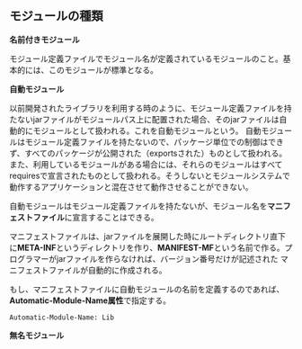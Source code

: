 ## モジュールの種類

**名前付きモジュール**

モジュール定義ファイルでモジュール名が定義されているモジュールのこと。基本的には、このモジュールが標準となる。

**自動モジュール**

以前開発されたライブラリを利用する時のように、モジュール定義ファイルを持たないjarファイルがモジュールパス上に配置された場合、そのjarファイルは自動的にモジュールとして扱われる。これを自動モジュールという。
自動モジュールはモジュール定義ファイルを持たないので、パッケージ単位での制御はできず、すべてのパッケージが公開された（exportsされた）ものとして扱われる。
また、利用しているモジュールがある場合には、それらのモジュールはすべてrequiresで宣言されたものとして扱われる。そうしないとモジュールシステムで動作するアプリケーションと混在させて動作させることができない。

自動モジュールはモジュール定義ファイルを持たないが、モジュール名を**マニフェストファイル**に宣言することはできる。

マニフェストファイルは、jarファイルを展開した時にルートディレクトリ直下に**META-INF**というディレクトリを作り、**MANIFEST-MF**という名前で作る。プログラマーがjarファイルを作らなければ、バージョン番号だけが記述された
マニフェストファイルが自動的に作成される。

もし、マニフェストファイルに自動モジュールの名前を定義するのであれば、**Automatic-Module-Name属性**で指定する。

```
Automatic-Module-Name: Lib
```

**無名モジュール**



